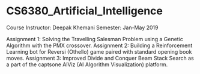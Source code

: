 # CS6380_Artificial_Intelligence


Course Instructor: Deepak Khemani
Semester: Jan-May 2019

Assignment 1: Solving the Travelling Salesman Problem using a Genetic Algorithm with the PMX crossover.
Assignment 2: Building a Reinforcement Learning bot for Reversi (Othello) game paired with standard opening book moves.
Assignment 3: Improved Divide and Conquer Beam Stack Search as a part of the captsone AlViz (AI Algorithm Visualization) platform.
